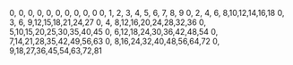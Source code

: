  0, 0, 0, 0, 0, 0, 0, 0, 0, 0
 0, 1, 2, 3, 4, 5, 6, 7, 8, 9
 0, 2, 4, 6, 8,10,12,14,16,18
 0, 3, 6, 9,12,15,18,21,24,27
 0, 4, 8,12,16,20,24,28,32,36
 0, 5,10,15,20,25,30,35,40,45
 0, 6,12,18,24,30,36,42,48,54
 0, 7,14,21,28,35,42,49,56,63
 0, 8,16,24,32,40,48,56,64,72
 0, 9,18,27,36,45,54,63,72,81

